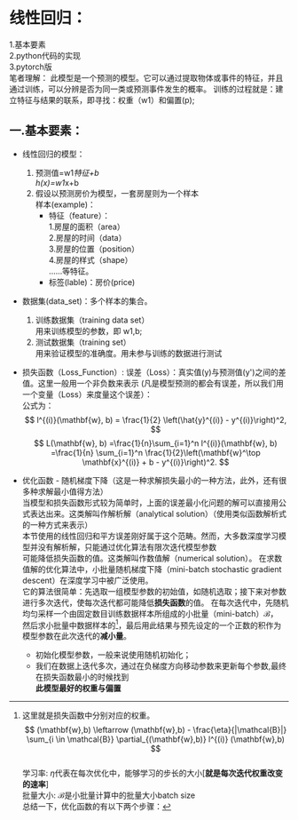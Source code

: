 # 线性回归：
  1.基本要素  
  2.python代码的实现  
  3.pytorch版  
  笔者理解：
  此模型是一个预测的模型。它可以通过提取物体或事件的特征，并且通过训练，可以分辨是否为同一类或预测事件发生的概率。
  训练的过程就是：建立特征与结果的联系，即寻找：权重（w1）和偏置(p);
  		
## 一.基本要素：
  * 线性回归的模型：  
	1. 预测值=w1*特征+b  
		h(x)=w1*x+b
	2. 假设以预测房价为模型，一套房屋则为一个样本  
		样本(example)：    
		  - 特征（feature）：  
			1.房屋的面积（area）  
			2.房屋的时间（data）  
			3.房屋的位置（position）  
			4.房屋的样式（shape）  
			......等特征。  
		  - 标签(lable)：房价(price)
  * 数据集(data_set)：多个样本的集合。  
	  1. 训练数据集（training data set）  
			 用来训练模型的参数，即 w1,b;
	  2. 测试数据集（training set）  	
			 用来验证模型的准确度。用未参与训练的数据进行测试
  * 损失函数（Loss_Function）:
  	 误差（Loss）：真实值(y)与预测值(y')之间的差值。这里一般用一个非负数来表示
  	(凡是模型预测的都会有误差，所以我们用一个变量（Loss）来度量这个误差）：  
	公式为：  
	$$
	l^{(i)}(\mathbf{w}, b) = \frac{1}{2} \left(\hat{y}^{(i)} - y^{(i)}\right)^2,
	$$
	$$
	L(\mathbf{w}, b) =\frac{1}{n}\sum_{i=1}^n l^{(i)}(\mathbf{w}, b) =\frac{1}{n} \sum_{i=1}^n \frac{1}{2}\left(\mathbf{w}^\top 		\mathbf{x}^{(i)} + b - y^{(i)}\right)^2.
	$$

  * 优化函数 - 随机梯度下降（这是一种求解损失最小的一种方法，此外，还有很多种求解最小值得方法）   
	当模型和损失函数形式较为简单时，上面的误差最小化问题的解可以直接用公式表达出来。这类解叫作解析解（analytical solution）（使用类似函数解析式的一种方式来表示）  
	本节使用的线性回归和平方误差刚好属于这个范畴。然而，大多数深度学习模型并没有解析解，只能通过优化算法有限次迭代模型参数  
	可能降低损失函数的值。这类解叫作数值解（numerical solution）。
	在求数值解的优化算法中，小批量随机梯度下降（mini-batch stochastic gradient descent）在深度学习中被广泛使用。  
	它的算法很简单：先选取一组模型参数的初始值，如随机选取；接下来对参数进行多次迭代，使每次迭代都可能降低**损失函数**的值。 
	在每次迭代中，先随机均匀采样一个由固定数目训练数据样本所组成的小批量（mini-batch）$\mathcal{B}$，  
	然后求小批量中数据样本的[^平均损失有关模型参数的导数（梯度）]，最后用此结果与预先设定的一个正数的积作为模型参数在此次迭代的**减小量**。
	[^平均损失有关模型参数的导数（梯度）]:  这里就是损失函数中分别对应的权重。 
	$$
	(\mathbf{w},b) \leftarrow (\mathbf{w},b) - \frac{\eta}{|\mathcal{B}|} \sum_{i \in \mathcal{B}} \partial_{(\mathbf{w},b)} l^{(i)}	(\mathbf{w},b)
	$$  
	学习率: $\eta$代表在每次优化中，能够学习的步长的大小[**就是每次迭代权重改变的速率**]    
	批量大小: $\mathcal{B}$是小批量计算中的批量大小batch size   
	总结一下，优化函数的有以下两个步骤：  
	- 初始化模型参数，一般来说使用随机初始化；
	- 我们在数据上迭代多次，通过在负梯度方向移动参数来更新每个参数,最终在损失函数最小的时候找到  
	**此模型最好的权重与偏置**
